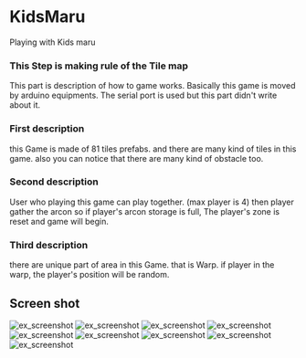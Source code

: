 # KidsMaru
Playing with Kids maru

### This Step is making rule of the Tile map

This part is description of how to game works.
Basically this game is moved by arduino equipments.
The serial port is used but this part didn't write about it.

### First description

this Game is made of 81 tiles prefabs.
and there are many kind of tiles in this game.
also you can notice that there are many kind of obstacle too.

### Second description

User who playing this game can play together. (max player is 4)
then player gather the arcon so if player's arcon storage is full,
The player's zone is reset and game will begin.

### Third description

there are unique part of area in this Game.
that is Warp. if player in the warp, the player's position will be random.

## Screen shot

![ex_screenshot](./image/1.png)
![ex_screenshot](./image/2.png)
![ex_screenshot](./image/3.png)
![ex_screenshot](./image/4.png)
![ex_screenshot](./image/5.png)
![ex_screenshot](./image/6.png)
![ex_screenshot](./image/7.png)
![ex_screenshot](./image/8.png)
![ex_screenshot](./image/9.png)
